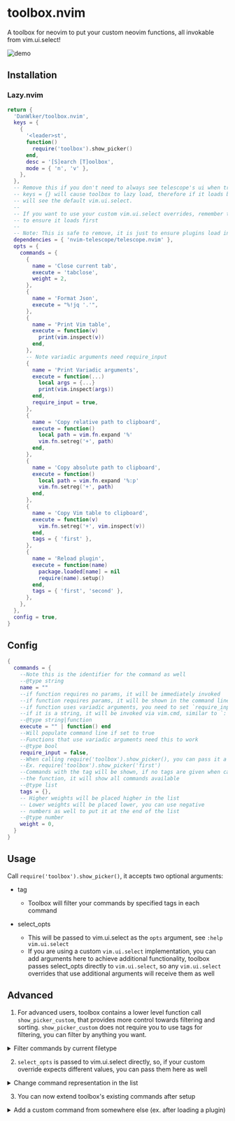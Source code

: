 # toolbox.nvim

A toolbox for neovim to put your custom neovim functions, all invokable from vim.ui.select!

![demo](https://github.com/DanWlker/toolbox.nvim/blob/main/demo.gif)

## Installation

### Lazy.nvim

```lua
return {
  'DanWlker/toolbox.nvim',
  keys = {
    {
      '<leader>st',
      function()
        require('toolbox').show_picker()
      end,
      desc = '[S]earch [T]oolbox',
      mode = { 'n', 'v' },
    },
  },
  -- Remove this if you don't need to always see telescope's ui when triggering toolbox
  -- keys = {} will cause toolbox to lazy load, therefore if it loads before telescope you
  -- will see the default vim.ui.select.
  --
  -- If you want to use your custom vim.ui.select overrides, remember to add it into dependencies
  -- to ensure it loads first
  --
  -- Note: This is safe to remove, it is just to ensure plugins load in the correct order
  dependencies = { 'nvim-telescope/telescope.nvim' },
  opts = {
    commands = {
      {
        name = 'Close current tab',
        execute = 'tabclose',
        weight = 2,
      },
      {
        name = 'Format Json',
        execute = "%!jq '.'",
      },
      {
        name = 'Print Vim table',
        execute = function(v)
          print(vim.inspect(v))
        end,
      },
      -- Note variadic arguments need require_input
      {
        name = 'Print Variadic arguments',
        execute = function(...)
          local args = {...}
          print(vim.inspect(args))
        end,
        require_input = true,
      },
      {
        name = 'Copy relative path to clipboard',
        execute = function()
          local path = vim.fn.expand '%'
          vim.fn.setreg('+', path)
        end,
      },
      {
        name = 'Copy absolute path to clipboard',
        execute = function()
          local path = vim.fn.expand '%:p'
          vim.fn.setreg('+', path)
        end,
      },
      {
        name = 'Copy Vim table to clipboard',
        execute = function(v)
          vim.fn.setreg('+', vim.inspect(v))
        end,
        tags = { 'first' },
      },
      {
        name = 'Reload plugin',
        execute = function(name)
          package.loaded[name] = nil
          require(name).setup()
        end,
        tags = { 'first', 'second' },
      },
    },
  },
  config = true,
}
```

## Config

```lua
{
  commands = {
    --Note this is the identifier for the command as well
    --@type string
    name = ""
    --if function requires no params, it will be immediately invoked
    --if function requires params, it will be shown in the command line
    --if function uses variadic arguments, you need to set `require_input` to true
    --if it is a string, it will be invoked via vim.cmd, similar to `:`
    --@type string|function
    execute = "" | function() end
    --Will populate command line if set to true
    --Functions that use variadic arguments need this to work
    --@type bool
    require_input = false,
    --When calling require('toolbox').show_picker(), you can pass it a tag
    --Ex. require('toolbox').show_picker('first')
    --Commands with the tag will be shown, if no tags are given when calling
    --the function, it will show all commands available
    --@type list
    tags = {},
    -- Higher weights will be placed higher in the list
    -- Lower weights will be placed lower, you can use negative
    -- numbers as well to put it at the end of the list
    --@type number
    weight = 0,
  }
}
```

## Usage

Call `require('toolbox').show_picker()`, it accepts two optional arguments:

- tag

  - Toolbox will filter your commands by specified tags in each command

- select_opts

  - This will be passed to vim.ui.select as the `opts` argument, see `:help vim.ui.select`
  - If you are using a custom `vim.ui.select` implementation, you can add arguments here to achieve additional functionality, toolbox passes select_opts directly to `vim.ui.select`, so any `vim.ui.select` overrides that use additional arguments will receive them as well

## Advanced

1. For advanced users, toolbox contains a lower level function call `show_picker_custom`,
   that provides more control towards filtering and sorting.
   `show_picker_custom` does not require you to use tags for filtering, you can filter by
   anything you want.

<details><summary>Filter commands by current filetype</summary>

#### Configuration

```lua
opts = {
  commands = {
    { name = "Copy full path", execute = ":let @+ = expand('%:p')" },
    { name = "Format JSON with jq", execute = ":%!jq", filetype = "json" }
    { name = "Format QML file", execute = ":qmlformat %", filetype = "qml" }
  },
}
```

#### Usage

```lua
require("toolbox").show_picker_custom({
  filter = function(command)
    return command.filetype == vim.bo.filetype
  end
}, { prompt = "Select " .. vim.bo.filetype .. " command" })
```

</details>

2. `select_opts` is passed to vim.ui.select directly, so, if your custom override expects different values, you can pass them here as well

<details><summary>Change command representation in the list</summary>

#### Usage

```lua
require("toolbox").show_picker(nil, {
  format_item = function(command)
    -- Display => and execute string after the name
    return command.name .. " => " .. (type(command.execute) == "function" and "<function>" or command.execute)
  end
})
```

</details>

3. You can now extend toolbox's existing commands after setup

<details><summary>Add a custom command from somewhere else (ex. after loading a plugin)</summary>

#### Usage

```lua
vim.list_extend(require('toolbox').opts.commands, {
  {
    name = 'This is an extra command to be added in the future',
    execute = function(item, item2, item3)
      print('hello toolbox')
    end,
  },
})
```

</details>
